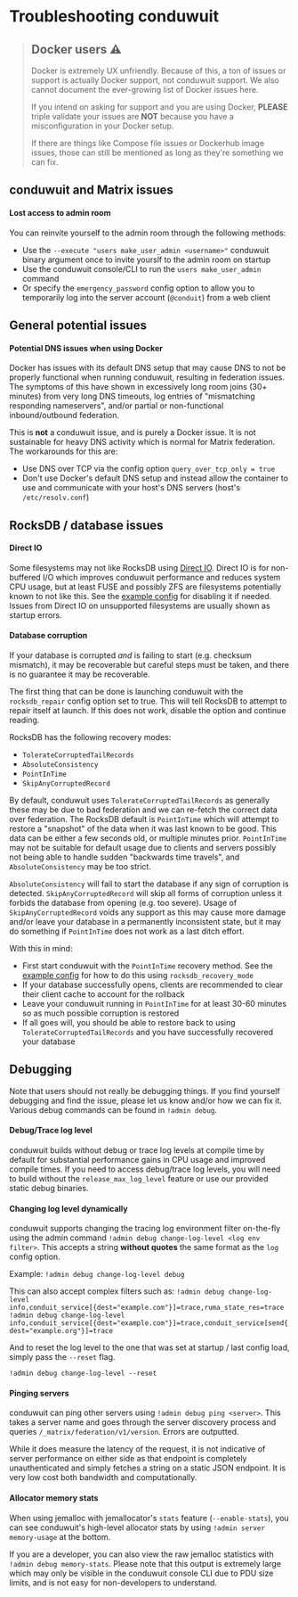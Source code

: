 # Troubleshooting conduwuit

> ## Docker users ⚠️
>
> Docker is extremely UX unfriendly. Because of this, a ton of issues or support
> is actually Docker support, not conduwuit support. We also cannot document the
> ever-growing list of Docker issues here.
>
> If you intend on asking for support and you are using Docker, **PLEASE**
> triple validate your issues are **NOT** because you have a misconfiguration in
> your Docker setup.
>
> If there are things like Compose file issues or Dockerhub image issues, those
> can still be mentioned as long as they're something we can fix.

## conduwuit and Matrix issues

#### Lost access to admin room

You can reinvite yourself to the admin room through the following methods:
- Use the `--execute "users make_user_admin <username>"` conduwuit binary
argument once to invite yourslf to the admin room on startup
- Use the conduwuit console/CLI to run the `users make_user_admin` command
- Or specify the `emergency_password` config option to allow you to temporarily
log into the server account (`@conduit`) from a web client

## General potential issues

#### Potential DNS issues when using Docker

Docker has issues with its default DNS setup that may cause DNS to not be
properly functional when running conduwuit, resulting in federation issues. The
symptoms of this have shown in excessively long room joins (30+ minutes) from
very long DNS timeouts, log entries of "mismatching responding nameservers",
and/or partial or non-functional inbound/outbound federation.

This is **not** a conduwuit issue, and is purely a Docker issue. It is not
sustainable for heavy DNS activity which is normal for Matrix federation. The
workarounds for this are:
- Use DNS over TCP via the config option `query_over_tcp_only = true`
- Don't use Docker's default DNS setup and instead allow the container to use
and communicate with your host's DNS servers (host's `/etc/resolv.conf`)

## RocksDB / database issues

#### Direct IO

Some filesystems may not like RocksDB using [Direct
IO](https://github.com/facebook/rocksdb/wiki/Direct-IO). Direct IO is for
non-buffered I/O which improves conduwuit performance and reduces system CPU
usage, but at least FUSE and possibly ZFS are filesystems potentially known
to not like this. See the [example config](configuration/examples.md) for
disabling it if needed. Issues from Direct IO on unsupported filesystems are
usually shown as startup errors.

#### Database corruption

If your database is corrupted *and* is failing to start (e.g. checksum
mismatch), it may be recoverable but careful steps must be taken, and there is
no guarantee it may be recoverable.

The first thing that can be done is launching conduwuit with the
`rocksdb_repair` config option set to true. This will tell RocksDB to attempt to
repair itself at launch. If this does not work, disable the option and continue
reading.

RocksDB has the following recovery modes:

- `TolerateCorruptedTailRecords`
- `AbsoluteConsistency`
- `PointInTime`
- `SkipAnyCorruptedRecord`

By default, conduwuit uses `TolerateCorruptedTailRecords` as generally these may
be due to bad federation and we can re-fetch the correct data over federation.
The RocksDB default is `PointInTime` which will attempt to restore a "snapshot"
of the data when it was last known to be good. This data can be either a few
seconds old, or multiple minutes prior. `PointInTime` may not be suitable for
default usage due to clients and servers possibly not being able to handle
sudden "backwards time travels", and `AbsoluteConsistency` may be too strict.

`AbsoluteConsistency` will fail to start the database if any sign of corruption
is detected. `SkipAnyCorruptedRecord` will skip all forms of corruption unless
it forbids the database from opening (e.g. too severe). Usage of
`SkipAnyCorruptedRecord` voids any support as this may cause more damage and/or
leave your database in a permanently inconsistent state, but it may do something
if `PointInTime` does not work as a last ditch effort.

With this in mind:

- First start conduwuit with the `PointInTime` recovery method. See the [example
config](configuration/examples.md) for how to do this using
`rocksdb_recovery_mode`
- If your database successfully opens, clients are recommended to clear their
client cache to account for the rollback
- Leave your conduwuit running in `PointInTime` for at least 30-60 minutes so as
much possible corruption is restored
- If all goes will, you should be able to restore back to using
`TolerateCorruptedTailRecords` and you have successfully recovered your database

## Debugging

Note that users should not really be debugging things. If you find yourself
debugging and find the issue, please let us know and/or how we can fix it.
Various debug commands can be found in `!admin debug`.

#### Debug/Trace log level

conduwuit builds without debug or trace log levels at compile time by default
for substantial performance gains in CPU usage and improved compile times. If
you need to access debug/trace log levels, you will need to build without the
`release_max_log_level` feature or use our provided static debug binaries.

#### Changing log level dynamically

conduwuit supports changing the tracing log environment filter on-the-fly using
the admin command `!admin debug change-log-level <log env filter>`. This accepts
a string **without quotes** the same format as the `log` config option.

Example: `!admin debug change-log-level debug`

This can also accept complex filters such as:
`!admin debug change-log-level info,conduit_service[{dest="example.com"}]=trace,ruma_state_res=trace`
`!admin debug change-log-level info,conduit_service[{dest="example.com"}]=trace,conduit_service[send{dest="example.org"}]=trace`

And to reset the log level to the one that was set at startup / last config
load, simply pass the `--reset` flag.

`!admin debug change-log-level --reset`

#### Pinging servers

conduwuit can ping other servers using `!admin debug ping <server>`. This takes
a server name and goes through the server discovery process and queries
`/_matrix/federation/v1/version`. Errors are outputted.

While it does measure the latency of the request, it is not indicative of
server performance on either side as that endpoint is completely unauthenticated
and simply fetches a string on a static JSON endpoint. It is very low cost both
bandwidth and computationally.

#### Allocator memory stats

When using jemalloc with jemallocator's `stats` feature (`--enable-stats`), you
can see conduwuit's high-level allocator stats by using
`!admin server memory-usage` at the bottom.

If you are a developer, you can also view the raw jemalloc statistics with
`!admin debug memory-stats`. Please note that this output is extremely large
which may only be visible in the conduwuit console CLI due to PDU size limits,
and is not easy for non-developers to understand.
